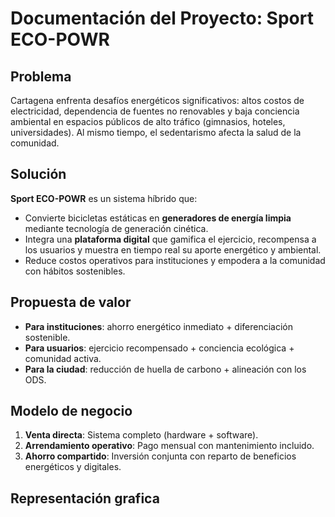 # Documentación del Proyecto: Sport ECO-POWR

## Problema
Cartagena enfrenta desafíos energéticos significativos: altos costos de electricidad, dependencia de fuentes no renovables y baja conciencia ambiental en espacios públicos de alto tráfico (gimnasios, hoteles, universidades). Al mismo tiempo, el sedentarismo afecta la salud de la comunidad.

## Solución
**Sport ECO-POWR** es un sistema híbrido que:
- Convierte bicicletas estáticas en **generadores de energía limpia** mediante tecnología de generación cinética.
- Integra una **plataforma digital** que gamifica el ejercicio, recompensa a los usuarios y muestra en tiempo real su aporte energético y ambiental.
- Reduce costos operativos para instituciones y empodera a la comunidad con hábitos sostenibles.

## Propuesta de valor
- **Para instituciones**: ahorro energético inmediato + diferenciación sostenible.
- **Para usuarios**: ejercicio recompensado + conciencia ecológica + comunidad activa.
- **Para la ciudad**: reducción de huella de carbono + alineación con los ODS.

## Modelo de negocio
1. **Venta directa**: Sistema completo (hardware + software).
2. **Arrendamiento operativo**: Pago mensual con mantenimiento incluido.
3. **Ahorro compartido**: Inversión conjunta con reparto de beneficios energéticos y digitales.

## Representación grafica 

